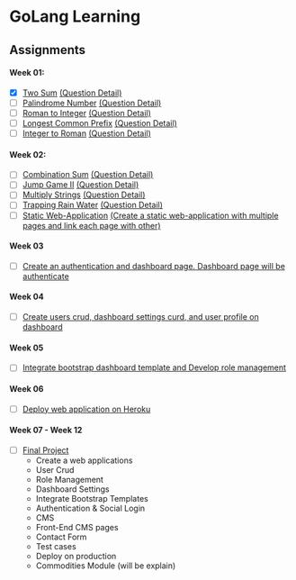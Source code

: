 # GoLang Learning

## Assignments

#### Week 01:

- [x] [Two Sum](/two-sum/main.go) [(Question Detail)](https://leetcode.com/problems/two-sum/)
- [ ] [Palindrome Number](#) [(Question Detail)](https://leetcode.com/problems/palindrome-number/)
- [ ] [Roman to Integer](#) [(Question Detail)](https://leetcode.com/problems/roman-to-integer/)
- [ ] [Longest Common Prefix](#) [(Question Detail)](https://leetcode.com/problems/longest-common-prefix/)
- [ ] [Integer to Roman](#) [(Question Detail)](https://leetcode.com/problems/integer-to-roman/)

#### Week 02:

- [ ] [Combination Sum](#) [(Question Detail)](https://leetcode.com/problems/combination-sum/)
- [ ] [Jump Game II](#) [(Question Detail)](https://leetcode.com/problems/jump-game-ii/)
- [ ] [Multiply Strings](#) [(Question Detail)](https://leetcode.com/problems/multiply-strings/)
- [ ] [Trapping Rain Water](#) [(Question Detail)](https://leetcode.com/problems/trapping-rain-water/)
- [ ] [Static Web-Application](#) [(Create a static web-application with multiple pages and link each page with other)](#)

#### Week 03

- [ ] [Create an authentication and dashboard page. Dashboard page will be authenticate](#)

#### Week 04

- [ ] [Create users crud, dashboard settings curd, and user profile on dashboard](#)

#### Week 05

- [ ] [Integrate bootstrap dashboard template and Develop role management](#)

#### Week 06

- [ ] [Deploy web application on Heroku](#)

#### Week 07 - Week 12

- [ ] [Final Project](#)
    * Create a web applications
    * User Crud
    * Role Management
    * Dashboard Settings
    * Integrate Bootstrap Templates
    * Authentication & Social Login
    * CMS
    * Front-End CMS pages
    * Contact Form
    * Test cases
    * Deploy on production
    * Commodities Module (will be explain)
